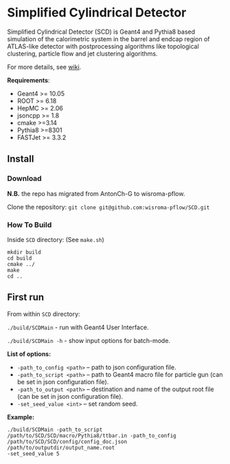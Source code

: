 # Simplified Cylindrical Detector

Simplified Cylindrical Detector (SCD) is Geant4 and Pythia8 based simulation of the calorimetric system in the barrel and endcap region of ATLAS-like detector with postprocessing 
algorithms like topological clustering, particle flow and jet clustering algorithms. 

For more details, see [wiki](https://gitlab.com/anton70406/master/-/wikis/Simplified-Cylindrical-Detector).

**Requirements**:
- Geant4 >= 10.05
- ROOT >= 6.18
- HepMC >= 2.06
- jsoncpp >= 1.8
- cmake >=3.14
- Pythia8 >=8301
- FASTJet >= 3.3.2
## Install
### Download
**N.B.** the repo has migrated from AntonCh-G to wisroma-pflow.

Clone the repository:
`git clone git@github.com:wisroma-pflow/SCD.git`

### How To Build

Inside `SCD` directory: (See `make.sh`)
```
mkdir build
cd build
cmake ../
make
cd ..
```

## First run
From within `SCD` directory:

`./build/SCDMain` - run with Geant4 User Interface.

`./build/SCDMain -h` - show input options for batch-mode.

**List of options:**
- `-path_to_config <path>` – path to json configuration file.
- `-path_to_script <path>` – path to Geant4 macro file for particle gun (can be set in json configuration file).
- `-path_to_output <path>`  – destination and name of the output root file (can be set in json configuration file).
- `-set_seed_value <int>` –   set random seed.

**Example:**
```
./build/SCDMain -path_to_script  /path/to/SCD/SCD/macro/Pythia8/ttbar.in -path_to_config  /path/to/SCD/SCD/config/config_doc.json  /path/to/outputdir/output_name.root 
-set_seed_value 5
```
